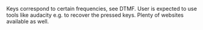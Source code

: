 Keys correspond to certain frequencies, see DTMF.
User is expected to use tools like audacity e.g. to recover the pressed keys.
Plenty of websites available as well.
